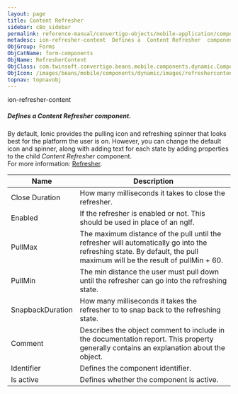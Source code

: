 ```yaml
---
layout: page
title: Content Refresher
sidebar: c8o_sidebar
permalink: reference-manual/convertigo-objects/mobile-application/components/form-components/content-refresher/
metadesc: ion-refresher-content  Defines a  Content Refresher  component. By default, Ionic provides the pulling icon and refreshing spinner that looks best for
ObjGroup: Forms
ObjCatName: form-components
ObjName: RefresherContent
ObjClass: com.twinsoft.convertigo.beans.mobile.components.dynamic.ComponentManager$1
ObjIcon: /images/beans/mobile/components/dynamic/images/refreshercontent_color_32x32.png
topnav: topnavobj
---
```

ion-refresher-content<br/>

##### Defines a <i>Content Refresher</i> component.<br/>
By default, Ionic provides the pulling icon and refreshing spinner that looks best for the platform the user is on. However, you can change the default icon and spinner, along with adding text for each state by adding properties to the child <i>Content Refresher</i> component.<br/>
 For more information: <a href='https://ionicframework.com/docs/v3/api/components/refresher/Refresher/' target='_blank'>Refresher</a>.

Name | Description 
--- | ---
Close Duration | How many milliseconds it takes to close the refresher.
Enabled | If the refresher is enabled or not. This should be used in place of an ngIf.
PullMax | The maximum distance of the pull until the refresher will automatically go into the refreshing state. By default, the pull maximum will be the result of pullMin + 60.
PullMin | The min distance the user must pull down until the refresher can go into the refreshing state.
SnapbackDuration | How many milliseconds it takes the refresher to to snap back to the refreshing state.
Comment | Describes the object comment to include in the documentation report.  This property generally contains an explanation about the object. 
Identifier | Defines the component identifier.  
Is active | Defines whether the component is active. 

